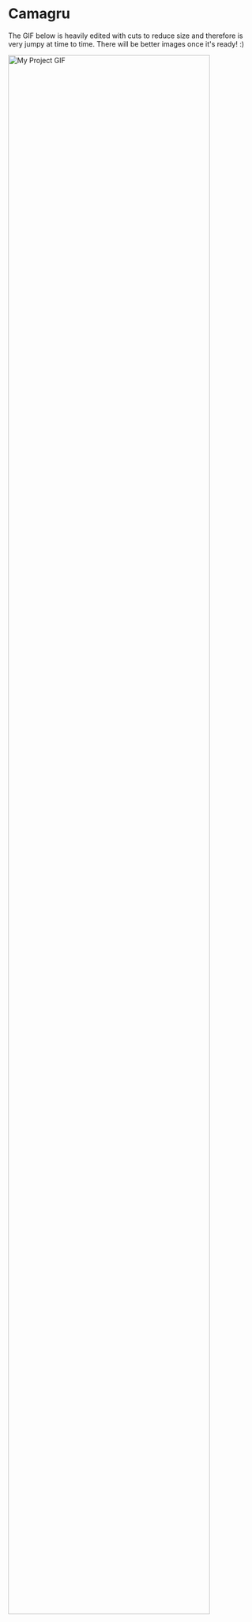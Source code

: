 # Camagru

The GIF below is heavily edited with cuts to reduce size and therefore is very jumpy at time to time. There will be better images once it's ready! :)

<img src="./camagru.gif" alt="My Project GIF" width="90%">
